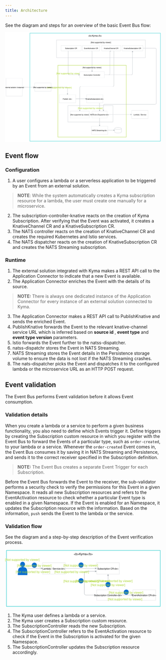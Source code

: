 ```yaml
---
title: Architecture
---
```


See the diagram and steps for an overview of the basic Event Bus flow:

![Event Bus architecture](./assets/event-bus-architecture.svg)

## Event flow

### Configuration

1. A user configures a lambda or a serverless application to be triggered by an Event from an external solution.
> **NOTE**: While the system automatically creates a Kyma subscription resource for a lambda, the user must create one manually for a microservice.
2. The subscription-controller-knative reacts on the creation of Kyma Subscription. After verifying that the Event was activated, it creates a KnativeChannel CR and a KnativeSubscription CR.
3. The NATS controller reacts on the creation of KnativeChannel CR and creates the required Kubernetes and Istio services.
4. The NATS dispatcher reacts on the creation of KnativeSubscription CR and creates the NATS Streaming subscription. 


### Runtime

1. The external solution integrated with Kyma makes a REST API call to the Application Connector to indicate that a new Event is available.
2. The Application Connector enriches the Event with the details of its source.

> **NOTE:** There is always one dedicated instance of the Application Connector for every instance of an external solution connected to Kyma.

3. The Application Connector makes a REST API call to PublishKnative and sends the enriched Event.
4. PublishKnative forwards the Event to the relevant knative-channel service URL which is inferred based on **source id** , **event type** and **event type version** parameters.
5. Istio forwards the Event further to the natss-dispatcher.
6. natss-dispatchr stores the Event in NATS Streaming.
7. NATS Streaming stores the Event details in the Persistence storage volume to ensure the data is not lost if the NATS Streaming crashes.
8. The nats-dispatcher picks the Event and dispatches it to the configured lambda or the microservice URL as an HTTP POST request.

## Event validation

The Event Bus performs Event validation before it allows Event consumption.

### Validation details

When you create a lambda or a service to perform a given business functionality, you also need to define which Events trigger it. Define triggers by creating the Subscription custom resource in which you register with the Event Bus to forward the Events of a particular type, such as `order-created`, to your lambda or a service. Whenever the `order-created` Event comes in, the Event Bus consumes it by saving it in NATS Streaming and Persistence, and sends it to the correct receiver specified in the Subscription definition.

> **NOTE:** The Event Bus creates a separate Event Trigger for each Subscription.

Before the Event Bus forwards the Event to the receiver, the sub-validator performs a security check to verify the permissions for this Event in a given Namespace. It reads all new Subscription resources and refers to the EventActivation resource to check whether a particular Event type is enabled in a given Namespace. If the Event is enabled for an Namespace, it updates the Subscription resource with the information. Based on the information, `push` sends the Event to the lambda or the service.

### Validation flow

See the diagram and a step-by-step description of the Event verification process.

![Event validation process](./assets/event-validation.svg)

1. The Kyma user defines a lambda or a service.
2. The Kyma user creates a Subscription custom resource.
3. The SubscriptionController reads the new Subscription.
4. The SubscriptionController refers to the EventActivation resource to check if the Event in the Subscription is activated for the given Namespace.
5. The SubscriptionController updates the Subscription resource accordingly.
